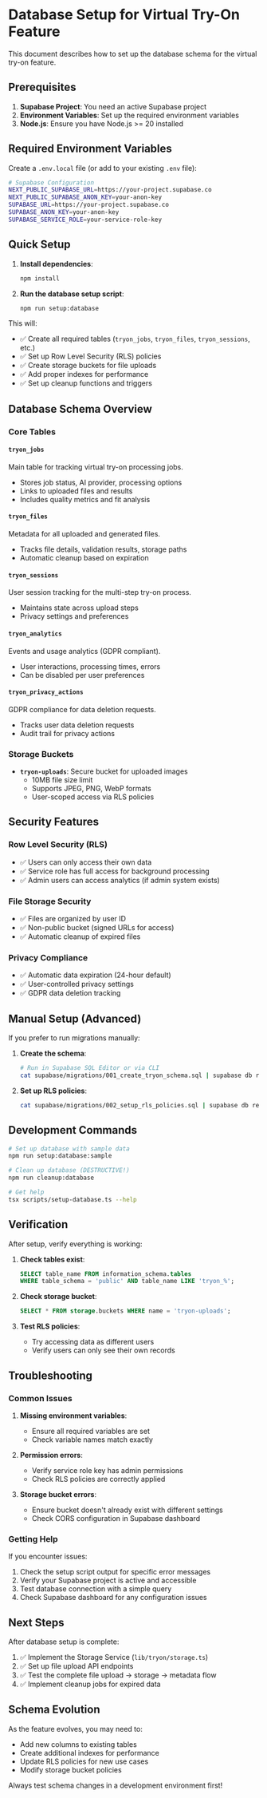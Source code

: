# Database Setup for Virtual Try-On Feature

This document describes how to set up the database schema for the virtual try-on feature.

## Prerequisites

1. **Supabase Project**: You need an active Supabase project
2. **Environment Variables**: Set up the required environment variables
3. **Node.js**: Ensure you have Node.js >= 20 installed

## Required Environment Variables

Create a `.env.local` file (or add to your existing `.env` file):

```bash
# Supabase Configuration
NEXT_PUBLIC_SUPABASE_URL=https://your-project.supabase.co
NEXT_PUBLIC_SUPABASE_ANON_KEY=your-anon-key
SUPABASE_URL=https://your-project.supabase.co
SUPABASE_ANON_KEY=your-anon-key
SUPABASE_SERVICE_ROLE=your-service-role-key
```

## Quick Setup

1. **Install dependencies**:
   ```bash
   npm install
   ```

2. **Run the database setup script**:
   ```bash
   npm run setup:database
   ```

This will:
- ✅ Create all required tables (`tryon_jobs`, `tryon_files`, `tryon_sessions`, etc.)
- ✅ Set up Row Level Security (RLS) policies
- ✅ Create storage buckets for file uploads
- ✅ Add proper indexes for performance
- ✅ Set up cleanup functions and triggers

## Database Schema Overview

### Core Tables

#### `tryon_jobs`
Main table for tracking virtual try-on processing jobs.
- Stores job status, AI provider, processing options
- Links to uploaded files and results
- Includes quality metrics and fit analysis

#### `tryon_files`
Metadata for all uploaded and generated files.
- Tracks file details, validation results, storage paths
- Automatic cleanup based on expiration

#### `tryon_sessions`
User session tracking for the multi-step try-on process.
- Maintains state across upload steps
- Privacy settings and preferences

#### `tryon_analytics`
Events and usage analytics (GDPR compliant).
- User interactions, processing times, errors
- Can be disabled per user preferences

#### `tryon_privacy_actions`
GDPR compliance for data deletion requests.
- Tracks user data deletion requests
- Audit trail for privacy actions

### Storage Buckets

- **`tryon-uploads`**: Secure bucket for uploaded images
  - 10MB file size limit
  - Supports JPEG, PNG, WebP formats
  - User-scoped access via RLS policies

## Security Features

### Row Level Security (RLS)
- ✅ Users can only access their own data
- ✅ Service role has full access for background processing
- ✅ Admin users can access analytics (if admin system exists)

### File Storage Security
- ✅ Files are organized by user ID
- ✅ Non-public bucket (signed URLs for access)
- ✅ Automatic cleanup of expired files

### Privacy Compliance
- ✅ Automatic data expiration (24-hour default)
- ✅ User-controlled privacy settings
- ✅ GDPR data deletion tracking

## Manual Setup (Advanced)

If you prefer to run migrations manually:

1. **Create the schema**:
   ```bash
   # Run in Supabase SQL Editor or via CLI
   cat supabase/migrations/001_create_tryon_schema.sql | supabase db reset
   ```

2. **Set up RLS policies**:
   ```bash
   cat supabase/migrations/002_setup_rls_policies.sql | supabase db reset
   ```

## Development Commands

```bash
# Set up database with sample data
npm run setup:database:sample

# Clean up database (DESTRUCTIVE!)
npm run cleanup:database

# Get help
tsx scripts/setup-database.ts --help
```

## Verification

After setup, verify everything is working:

1. **Check tables exist**:
   ```sql
   SELECT table_name FROM information_schema.tables 
   WHERE table_schema = 'public' AND table_name LIKE 'tryon_%';
   ```

2. **Check storage bucket**:
   ```sql
   SELECT * FROM storage.buckets WHERE name = 'tryon-uploads';
   ```

3. **Test RLS policies**:
   - Try accessing data as different users
   - Verify users can only see their own records

## Troubleshooting

### Common Issues

1. **Missing environment variables**:
   - Ensure all required variables are set
   - Check variable names match exactly

2. **Permission errors**:
   - Verify service role key has admin permissions
   - Check RLS policies are correctly applied

3. **Storage bucket errors**:
   - Ensure bucket doesn't already exist with different settings
   - Check CORS configuration in Supabase dashboard

### Getting Help

If you encounter issues:
1. Check the setup script output for specific error messages
2. Verify your Supabase project is active and accessible
3. Test database connection with a simple query
4. Check Supabase dashboard for any configuration issues

## Next Steps

After database setup is complete:
1. ✅ Implement the Storage Service (`lib/tryon/storage.ts`)
2. ✅ Set up file upload API endpoints
3. ✅ Test the complete file upload → storage → metadata flow
4. ✅ Implement cleanup jobs for expired data

## Schema Evolution

As the feature evolves, you may need to:
- Add new columns to existing tables
- Create additional indexes for performance
- Update RLS policies for new use cases
- Modify storage bucket policies

Always test schema changes in a development environment first!
